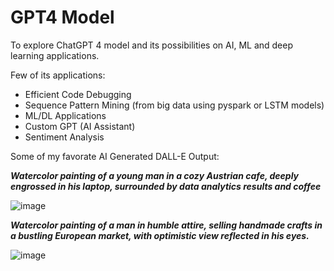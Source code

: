 # GPT4 Model
To explore ChatGPT 4 model and its possibilities on AI, ML and deep learning applications. 

Few of its applications:
- Efficient Code Debugging
- Sequence Pattern Mining (from big data using pyspark or LSTM models)
- ML/DL Applications
- Custom GPT (AI Assistant)
- Sentiment Analysis
  


Some of my favorate AI Generated DALL-E Output:

**_Watercolor painting of a young man in a cozy Austrian cafe, deeply engrossed in his laptop, surrounded by data analytics results and coffee_**

![image](https://github.com/vivekanandpkr/GPT4-Model/assets/21027388/1d48f0cc-e937-4d59-b01a-cd8bc8ff9cf5)




**_Watercolor painting of a man in humble attire, selling handmade crafts in a bustling European market, with optimistic view reflected in his eyes._**

![image](https://github.com/vivekanandpkr/GPT4-Model/assets/21027388/a6ea6910-1525-4b82-8e53-3d3d9878965d)


